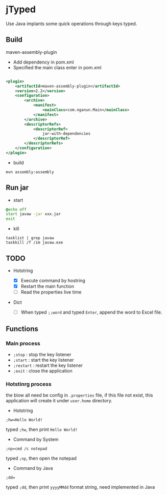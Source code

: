 # jTyped

Use Java implants some quick operations through keys typed.

## Build

maven-assembly-plugin

- Add dependency in pom.xml
- Specified the main class enter in pom.xml

```xml

<plugin>
    <artifactId>maven-assembly-plugin</artifactId>
    <version>2.2</version>
    <configuration>
        <archive>
            <manifest>
                <mainClass>com.nganun.Main</mainClass>
            </manifest>
        </archive>
        <descriptorRefs>
            <descriptorRef>
                jar-with-dependencies
            </descriptorRef>
        </descriptorRefs>
    </configuration>
</plugin>
```

- build

```shell
mvn assembly:assembly
```

## Run jar

- start

```cmd
@echo off
start javaw -jar xxx.jar
exit
```

- kill

```shell
tasklist | grep javaw
taskkill /f /im javaw.exe
```

## TODO

- Hotstring

  - [x] Execute command by hostring
  - [x] Restart the main function
  - [ ] Read the properties live time

- Dict
  - [ ] When typed `;;word` and typed `Enter`, append the word to Excel file.

## Functions

### Main process
  - `;stop` : stop the key listener
  - `;start` : start the key listener
  - `;restart` : restart the key listener
  - `;exit` : close the application

### Hotstinrg process

the blow all need be config in `.properties` file, if this file not exist, this application will create it under `user.home` directory.

- Hotstring

```properties
;hw=Hello World!
```
typed `;hw`, then print `Hello World!`

- Command by System

```properties
;np=cmd /c notepad
```
typed `;np`, then open the notepad

- Command by Java

```properties
;dd=
```

typed `;dd`, then print `yyyyMMdd` format string, need implemented in Java


